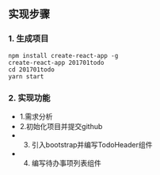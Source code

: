 ## 实现步骤
### 1. 生成项目
```
npm install create-react-app -g
create-react-app 201701todo
cd 201701todo
yarn start

```

### 2. 实现功能
- 1.需求分析
- 2.初始化项目并提交github
- 3. 引入bootstrap并编写TodoHeader组件
- 4. 编写待办事项列表组件


